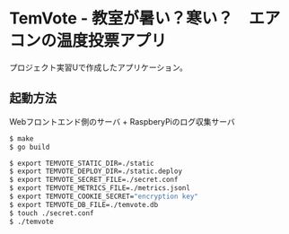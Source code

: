 # TemVote - 教室が暑い？寒い？　エアコンの温度投票アプリ
プロジェクト実習Uで作成したアプリケーション。

## 起動方法
Webフロントエンド側のサーバ + RaspberyPiのログ収集サーバ

```bash
$ make
$ go build

$ export TEMVOTE_STATIC_DIR=./static
$ export TEMVOTE_DEPLOY_DIR=./static.deploy
$ export TEMVOTE_SECRET_FILE=./secret.conf
$ export TEMVOTE_METRICS_FILE=./metrics.jsonl
$ export TEMVOTE_COOKIE_SECRET="encryption key"
$ export TEMVOTE_DB_FILE=./temvote.db
$ touch ./secret.conf
$ ./temvote
```
